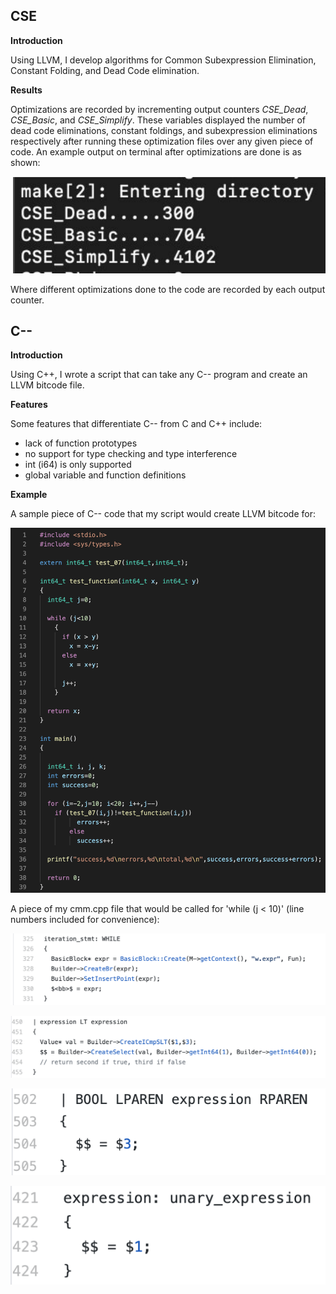 ## CSE

**Introduction**

Using LLVM, I develop algorithms for Common Subexpression Elimination, Constant Folding, and Dead Code elimination.

**Results**

Optimizations are recorded by incrementing output counters *CSE_Dead*, *CSE_Basic*, and *CSE_Simplify*. These variables displayed the number of dead code eliminations, constant foldings, and subexpression eliminations respectively after running these optimization files over any given piece of code. An example output on terminal after optimizations are done is as shown:

![Alt text](/CSE/images/readmeimg1.png?raw=true "terminal_optimizations")

Where different optimizations done to the code are recorded by each output counter.

## C--
**Introduction**

Using C++, I wrote a script that can take any C-- program and create an LLVM bitcode file.

**Features** 

Some features that differentiate C-- from C and C++ include:
- lack of function prototypes
- no support for type checking and type interference
- int (i64) is only supported
- global variable and function definitions

**Example**

A sample piece of C-- code that my script would create LLVM bitcode for:

![Alt text](/C--/images/readmeimg3.png?raw=true "LLVM_IR_code")

A piece of my cmm.cpp file that would be called for 'while (j < 10)' (line numbers included for convenience):

![Alt text](/C--/images/readmeimg4.png?raw=true "LLVM_IR_code")

![Alt text](/C--/images/readmeimg5.png?raw=true "LLVM_IR_code")

![Alt text](/C--/images/readmeimg6.png?raw=true "LLVM_IR_code")

![Alt text](/C--/images/readmeimg7.png?raw=true "LLVM_IR_code")
